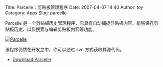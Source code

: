 Title: Parcelle：剪贴板管理程序
Date: 2007-04-07 14:40
Author: toy
Category: Apps
Slug: parcelle

Parcelle
是一个剪贴板历史管理程序，它具有自动捕捉剪贴板内容、能够保存剪贴板历史、以及搜索与编辑剪贴板内容等功能。

[![Parcelle](http://i.linuxtoy.org/i/2007/04/parcelle_s.png)](http://i.linuxtoy.org/i/2007/04/parcelle.png)

该程序仍然在开发之中，你可以通过 svn 方式获取其源代码。

- [Download Parcelle](http://code.google.com/p/xyhthyx/)
